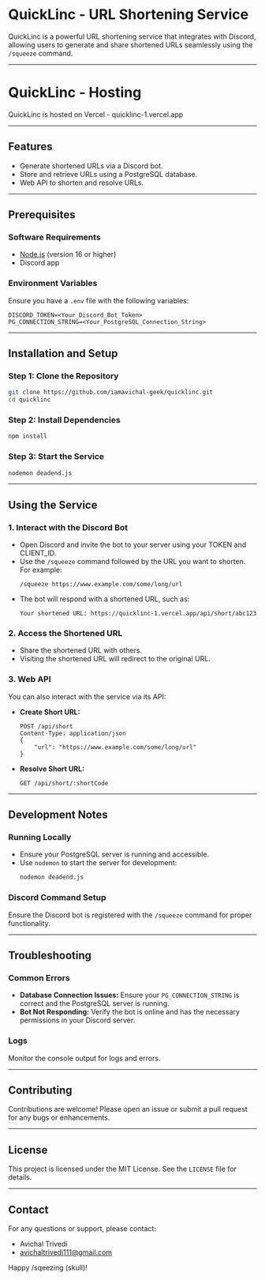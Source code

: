 # QuickLinc - URL Shortening Service

QuickLinc is a powerful URL shortening service that integrates with Discord, allowing users to generate and share shortened URLs seamlessly using the `/squeeze` command.

---

# QuickLinc - Hosting

QuickLinc is hosted on Vercel - quicklinc-1.vercel.app

---

## Features
- Generate shortened URLs via a Discord bot.
- Store and retrieve URLs using a PostgreSQL database.
- Web API to shorten and resolve URLs.

---

## Prerequisites

### Software Requirements
- [Node.js](https://nodejs.org/) (version 16 or higher)
- Discord app
  

### Environment Variables
Ensure you have a `.env` file with the following variables:
```env
DISCORD_TOKEN=<Your_Discord_Bot_Token>
PG_CONNECTION_STRING=<Your_PostgreSQL_Connection_String>
```

---

## Installation and Setup

### Step 1: Clone the Repository
```bash
git clone https://github.com/iamavichal-geek/quicklinc.git
cd quicklinc
```

### Step 2: Install Dependencies
```bash
npm install
```

### Step 3: Start the Service
```bash
nodemon deadend.js
```

---

## Using the Service

### 1. Interact with the Discord Bot
- Open Discord and invite the bot to your server using your TOKEN and CLIENT_ID.
- Use the `/squeeze` command followed by the URL you want to shorten. For example:
  ```
  /squeeze https://www.example.com/some/long/url
  ```
- The bot will respond with a shortened URL, such as:
  ```
  Your shortened URL: https://quicklinc-1.vercel.app/api/short/abc123
  ```

### 2. Access the Shortened URL
- Share the shortened URL with others.
- Visiting the shortened URL will redirect to the original URL.

### 3. Web API
You can also interact with the service via its API:
- **Create Short URL:**
  ```
  POST /api/short
  Content-Type: application/json
  {
      "url": "https://www.example.com/some/long/url"
  }
  ```
- **Resolve Short URL:**
  ```
  GET /api/short/:shortCode
  ```

---

## Development Notes

### Running Locally
- Ensure your PostgreSQL server is running and accessible.
- Use `nodemon` to start the server for development:
  ```bash
  nodemon deadend.js
  ```

### Discord Command Setup
Ensure the Discord bot is registered with the `/squeeze` command for proper functionality.

---

## Troubleshooting

### Common Errors
- **Database Connection Issues:** Ensure your `PG_CONNECTION_STRING` is correct and the PostgreSQL server is running.
- **Bot Not Responding:** Verify the bot is online and has the necessary permissions in your Discord server.

### Logs
Monitor the console output for logs and errors.

---

## Contributing
Contributions are welcome! Please open an issue or submit a pull request for any bugs or enhancements.

---

## License
This project is licensed under the MIT License. See the `LICENSE` file for details.

---

## Contact
For any questions or support, please contact:
- Avichal Trivedi
- avichaltrivedi111@gmail.com

Happy /sqeezing (skull)! 


